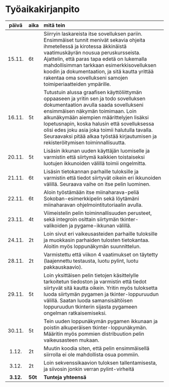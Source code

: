 # Työaikakirjanpito

| päivä | aika | mitä tein  |
| :----:|:-----| :-----|
|15.11.|6t|Siirryin laskareista itse sovelluksen pariin. Ensimmäiset tunnit menivät sekavia ohjeita ihmetellessä ja kirotessa äkkinäistä vaatimuskäyrän nousua peruskursseista. Ajattelin, että paras tapa edetä on lukemalla mahdollisimman tarkkaan esimerkkisovelluksen koodin ja dokumentaation, ja sitä kautta yrittää rakentaa oma sovellukseni samojen toimiperiaatteiden ympärille. |
|16.11.|5t|Tutustuin alussa graafisen käyttöliittymän oppaaseen ja yritin sen ja todo sovelluksen dokumentaation avulla saada sovellukseni ensimmäisen näkymän toimimaan. Loin alkunäkymään aiempien määrittelyjen lisäksi lopetusnapin, koska halusin että sovelluksessa olisi edes joku asia joka toimii halutulla tavalla. Seuraavaksi pitää alkaa työstää kirjautumisen ja rekisteröitymisen toiminnallisuutta. |
|20.11.|5t|Lisäsin ikkunan uuden käyttäjän luomiselle ja varmistin että siirtymä kaikkien toistaiseksi luotujen ikkunoiden välillä toimii ongelmitta.|
|21.11.|6t|Lisäsin tietokannan parhaille tuloksille ja varmistin että tiedot siirtyvät oikein eri ikkunoiden välillä. Seuraava vaihe on itse pelin luominen.|
|22.11.|6t|Aloin työstämään itse miinaharava-peliä Sokoban-esimerkkipelin sekä löytämäni miinaharavan ohjelmointitutoriaalin avulla.|
|23.11.|4t|Viimeistelin pelin toiminnallisuuden perusteet, sekä integroin osittain siirtymän tkinter-valikoiden ja pygame-ikkunan välillä.|
|24.11.|2t|Loin sivut eri vaikeusasteiden parhaille tuloksille ja muokkasin parhaiden tulosten tietokantaa. Aloitin myös loppunäkymän suunnittelun.|
|28.11.|2t|Varmistettu että viikon 4 vaatimukset on täytetty (laajennettu testausta, luotu pylint, luotu pakkauskaavio).|
|29.11.|5t|Loin yksittäisen pelin tietojen käsittelylle tarkoitetun tiedoston ja varmistin että tiedot siirtyvät sitä kautta oikein. Yritin myös tuloksetta luoda siirtymän pygamen ja tkinter-loppuruudun välillä. Saatan luoda samansisältöisen loppuruudun tkinterin sijasta pygameen ongelman ratkaisemiseksi.|
|30.11.|5t|Tein uuden loppunäkymän pygamen ikkunaan ja poistin alkuperäisen tkinter-loppunäkymän. Määritin myös pommien distribuution pelin vaikeusasteen mukaan.|
|1.12.|2t|Muutin koodia siten, että pelin ensimmäisellä siirrolla ei ole mahdollista osua pommiin.|
|3.12.|2t|Loin sekvenssikaavion tuloksen tallentamisesta, ja siivosin jonkin verran pylint-virheitä|
|**3.12.**|**50t**|**Tunteja yhteensä**|

